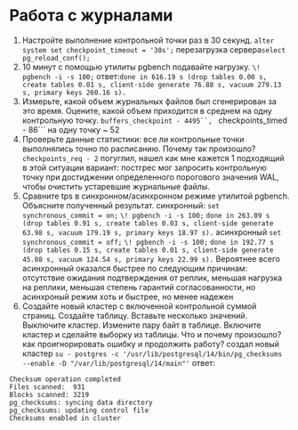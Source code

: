 # Работа с журналами
1. Настройте выполнение контрольной точки раз в 30 секунд. ``` alter system set checkpoint_timeout = '30s'; ``` перезагрузка сервера```select pg_reload_conf();```
2. 10 минут c помощью утилиты pgbench подавайте нагрузку. ```\! pgbench -i -s 100;``` ответ:```done in 616.19 s (drop tables 0.00 s, create tables 0.01 s, client-side generate 76.88 s, vacuum 279.13 s, primary keys 260.16 s).```
3. Измерьте, какой объем журнальных файлов был сгенерирован за это время. Оцените, какой объем приходится в среднем на одну контрольную точку. ```buffers_checkpoint - 4495``, ``` checkpoints_timed - 86``` на одну точку ~ 52
4. Проверьте данные статистики: все ли контрольные точки выполнялись точно по расписанию. Почему так произошло? ```checkpoints_req - 2``` погуглил, нашел как мне кажется 1 подходящий в этой ситуации вариант: постгрес мог запросить контрольную точку при достиджении определенного порогового значения WAL, чтобы очистить устаревшие журнальные файлы.
5. Сравните tps в синхронном/асинхронном режиме утилитой pgbench. Объясните полученный результат.
   синхронный: ```set synchronous_commit = on;``` ```\! pgbench -i -s 100;``` ```done in 263.09 s (drop tables 0.91 s, create tables 0.03 s, client-side generate 63.98 s, vacuum 179.19 s, primary keys 18.97 s).```
   асинхронный ```set synchronous_commit = off;``` ```\! pgbench -i -s 100;``` ```done in 192.77 s (drop tables 0.15 s, create tables 0.01 s, client-side generate 45.08 s, vacuum 124.54 s, primary keys 22.99 s).```
   Вероятнее всего асинхронный оказался быстрее по следующим причинам: отсутствие ожидания подтверждения от реплик, меньшая нагрузка на реплики,  меньшая степень гарантий согласованности, но асинхроный режим хоть и быстрее, но менее надежен 
7. Создайте новый кластер с включенной контрольной суммой страниц. Создайте таблицу. Вставьте несколько значений. Выключите кластер. Измените пару байт в таблице. Включите кластер и сделайте выборку из таблицы. Что и почему произошло? как проигнорировать ошибку и продолжить работу?
создал новый кластер ```su - postgres -c '/usr/lib/postgresql/14/bin/pg_checksums --enable -D "/var/lib/postgresql/14/main"'``` ответ:
```
Checksum operation completed
Files scanned:  931
Blocks scanned: 3219
pg_checksums: syncing data directory
pg_checksums: updating control file
Checksums enabled in cluster
```
